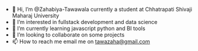 - 👋 Hi, I’m @Zahabiya-Tawawala currently a student at Chhatrapati Shivaji Maharaj University
- 👀 I’m interested in fullstack development and data science
- 🌱 I’m currently learning javascript python and BI tools
- 💞️ I’m looking to collaborate on some projects 
- 📫 How to reach me email me on tawazaha@gmail.com

<!---
Zahabiya-Tawawala/Zahabiya-Tawawala is a ✨ special ✨ repository because its `README.md` (this file) appears on your GitHub profile.
You can click the Preview link to take a look at your changes.
--->
 
